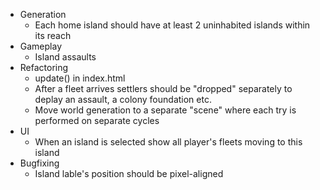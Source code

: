 * Generation
	* Each home island should have at least 2 uninhabited islands within its reach
* Gameplay
	* Island assaults
* Refactoring
	* update() in index.html
	* After a fleet arrives settlers should be "dropped" separately to deplay an assault, a colony foundation etc.
	* Move world generation to a separate "scene" where each try is performed on separate cycles
* UI
	* When an island is selected show all player's fleets moving to this island
* Bugfixing
	* Island lable's position should be pixel-aligned